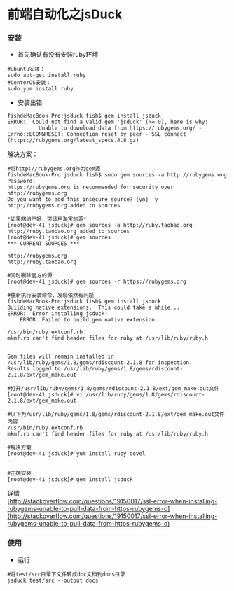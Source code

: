 # 前端自动化之jsDuck
  
### 安装
- 首先确认有没有安装ruby环境
```linux
#ubuntu安装：
sudo apt-get install ruby
#CenterOS安装：
sudo yum install ruby
```
- 安装出错
``` linux
fishdeMacBook-Pro:jsduck fish$ gem install jsduck
ERROR:  Could not find a valid gem 'jsduck' (>= 0), here is why:
          Unable to download data from https://rubygems.org/ - Errno::ECONNRESET: Connection reset by peer - SSL_connect (https://rubygems.org/latest_specs.4.8.gz)
````
解决方案：
```linux
#将http://rubygems.org作为gem源
fishdeMacBook-Pro:jsduck fish$ sudo gem sources -a http://rubygems.org
Password:
https://rubygems.org is recommended for security over http://rubygems.org
Do you want to add this insecure source? [yn]  y
http://rubygems.org added to sources

*如果网络不好，可该用淘宝的源*
[root@dev-41 jsduck]# gem sources -a http://ruby.taobao.org
http://ruby.taobao.org added to sources
[root@dev-41 jsduck]# gem sources
*** CURRENT SOURCES ***

http://rubygems.org
http://ruby.taobao.org

#同时删除官方的源
[root@dev-41 jsduck]# gem sources -r https://rubygems.org

#重新执行安装命令，发现依然有问题
fishdeMacBook-Pro:jsduck fish$ gem install jsduck
Building native extensions.  This could take a while...
ERROR:  Error installing jsduck:
	ERROR: Failed to build gem native extension.

/usr/bin/ruby extconf.rb
mkmf.rb can't find header files for ruby at /usr/lib/ruby/ruby.h


Gem files will remain installed in /usr/lib/ruby/gems/1.8/gems/rdiscount-2.1.8 for inspection.
Results logged to /usr/lib/ruby/gems/1.8/gems/rdiscount-2.1.8/ext/gem_make.out

#打开/usr/lib/ruby/gems/1.8/gems/rdiscount-2.1.8/ext/gem_make.out文件
[root@dev-41 jsduck]# vi /usr/lib/ruby/gems/1.8/gems/rdiscount-2.1.8/ext/gem_make.out

#以下为/usr/lib/ruby/gems/1.8/gems/rdiscount-2.1.8/ext/gem_make.out文件内容
/usr/bin/ruby extconf.rb
mkmf.rb can't find header files for ruby at /usr/lib/ruby/ruby.h

#解决方案
[root@dev-41 jsduck]# yum install ruby-devel
...

#正确安装
[root@dev-41 jsduck]# gem install jsduck
```
详情  
[http://stackoverflow.com/questions/19150017/ssl-error-when-installing-rubygems-unable-to-pull-data-from-https-rubygems-o](http://stackoverflow.com/questions/19150017/ssl-error-when-installing-rubygems-unable-to-pull-data-from-https-rubygems-o)

### 使用
- 运行
```linux
#将test/src目录下文件转成doc文档到docs目录
jsduck test/src --output docs


```
